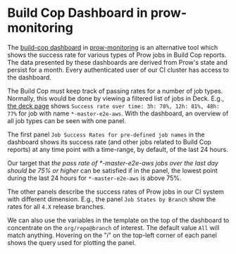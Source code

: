 # Build Cop Dashboard in prow-monitoring

The [build-cop dashboard](https://grafana-prow-monitoring.apps.ci.l2s4.p1.openshiftapps.com/d/6829209d59479d48073d09725ce807fa/build-cop-dashboard?orgId=1) in [prow-monitoring](README.md) is an alternative tool which shows the success rate for various types of Prow jobs in Build Cop reports. The data presented by these dashboards are derived from Prow's state and persist for a month. Every authenticated user of our CI cluster has access to the dashboard.

The Build Cop must keep track of passing rates for a number of job types. Normally, this would be done by viewing a filtered list of jobs in Deck. E.g., [the deck page](https://prow.svc.ci.openshift.org/?job=*-master-e2e-aws) shows `Success rate over time: 3h: 78%, 12h: 81%, 48h: 77%` for job with name `*-master-e2e-aws`. With the dashboard, an overview of all job types can be seen with one panel.

The first panel `Job Success Rates for pre-defined job names` in the dashboard shows its success rate (and other jobs related to Build Cop reports) at any time point with a time-range, by default, of the last 24 hours.

Our target that _the pass rate of *-master-e2e-aws jobs over the last day should be 75% or higher_ can be satisfied if in the panel, the lowest point during the last 24 hours for `*-master-e2e-aws` is above 75%.

The other panels describe the success rates of Prow jobs in our CI system with different dimension. E.g., the panel `Job States by Branch` show the rates for all `4.X` release branches.

We can also use the variables in the template on the top of the dashboard to concentrate on the `org/repo@branch` of interest. The default value `All` will match anything. Hovering on the "_i_" on the top-left corner of each panel shows the query used for plotting the panel.

